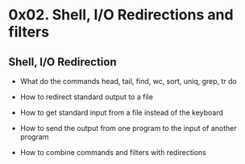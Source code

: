# 0x02. Shell, I/O Redirections and filters

## Shell, I/O Redirection

* What do the commands head, tail, find, wc, sort, uniq, grep, tr do

* How to redirect standard output to a file

* How to get standard input from a file instead of the keyboard

* How to send the output from one program to the input of another program

* How to combine commands and filters with redirections
